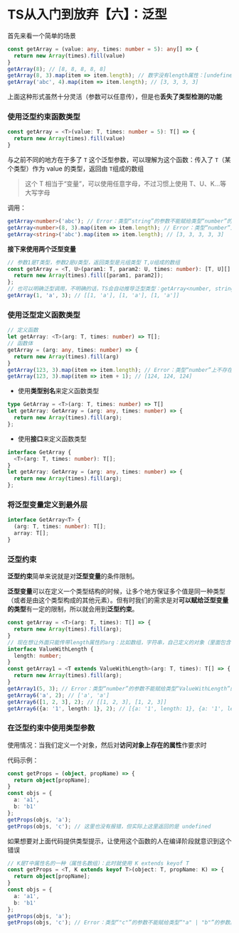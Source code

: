 # TS从入门到放弃【六】：泛型

首先来看一个简单的场景

```ts
const getArray = (value: any, times: number = 5): any[] => {
  return new Array(times).fill(value)
}
getArray(8); // [8, 8, 8, 8, 8]
getArray(8, 3).map(item => item.length); // 数字没有length属性：[undefined, undefined, undefined]
getArray('abc', 4).map(item => item.length); // [3, 3, 3, 3]
```

上面这种形式虽然十分灵活（参数可以任意传），但是也**丢失了类型检测的功能**



### 使用泛型约束函数类型

```ts
const getArray = <T>(value: T, times: number = 5): T[] => {
  return new Array(times).fill(value)
}
```

与之前不同的地方在于多了 `T` 这个泛型参数，可以理解为这个函数：传入了 `T`（某个类型）作为 value 的类型，返回由 `T`组成的数组

> 这个 T 相当于“变量”，可以使用任意字母，不过习惯上使用 T、U、K...等大写字母

调用：

```ts
getArray<number>('abc'); // Error：类型“string”的参数不能赋给类型“number”的参数。
getArray<number>(8, 3).map(item => item.length); // Error：类型“number”上不存在属性“length”。
getArray<string>('abc').map(item => item.length); // [3, 3, 3, 3, 3]
```



**接下来使用两个泛型变量**

```ts
// 参数1是T类型，参数2是U类型，返回类型是元组类型 T,U组成的数组
const getArray = <T, U>(param1: T, param2: U, times: number): [T, U][] => {
  return new Array(times).fill([param1, param2]);
};
// 也可以明确泛型调用，不明确的话，TS会自动推导泛型类型：getArray<number, string>(1, 'a', 3);
getArray(1, 'a', 3); // [[1, 'a'], [1, 'a'], [1, 'a']]
```



### 使用泛型定义函数类型

```ts
// 定义函数
let getArray: <T>(arg: T, times: number) => T[];
// 函数体
getArray = (arg: any, times: number) => {
  return new Array(times).fill(arg)
}
getArray(123, 3).map(item => item.length); // Error：类型“number”上不存在属性“length”。
getArray(123, 3).map(item => item + 1); // [124, 124, 124]
```



- 使用**类型别名**来定义函数类型

```ts
type GetArray = <T>(arg: T, times: number) => T[]
let getArray: GetArray = (arg: any, times: number) => {
  return new Array(times).fill(arg);
};
```

- 使用**接口**来定义函数类型

```ts
interface GetArray {
  <T>(arg: T, times: number): T[];
}
let getArray: GetArray = (arg: any, times: number) => {
  return new Array(times).fill(arg);
};
```



### 将泛型变量定义到最外层

```ts
interface GetArray<T> {
  (arg: T, times: number): T[];
  array: T[];
}
```



### 泛型约束

​		**泛型约束**简单来说就是对**泛型变量**的条件限制。

​		**泛型变量**可以在定义一个类型结构的时候，让多个地方保证多个值是同一种类型（或者是由这个类型构成的其他元素）。但有时我们的需求是对**可以赋给泛型变量的类型**有一定的限制，所以就会用到**泛型约束**。

```ts
const getArray = <T>(arg: T, times): T[] => {
  return new Array(times).fill(arg);
}
// 现在想让外面只能传带length属性的arg：比如数组，字符串，自己定义的对象（里面包含length属性）
interface ValueWithLength {
  length: number;
}
const getArray1 = <T extends ValueWithLength>(arg: T, times): T[] => {
  return new Array(times).fill(arg);
}
getArray1(5, 3); // Error：类型“number”的参数不能赋给类型“ValueWithLength”的参数
getArray6('a', 2); // ['a', 'a']
getArray6([1, 2, 3], 2); // [[1, 2, 3], [1, 2, 3]]
getArray6({a: '1', length: 1}, 2); // [{a: '1', length: 1}, {a: '1', length: 1}]
```



### 在泛型约束中使用类型参数

使用情况：当我们定义一个对象，然后对**访问对象上存在的属性**作要求时

代码示例：

```ts
const getProps = (object, propName) => {
  return object[propName];
}
const objs = {
  a: 'a1',
  b: 'b1'
};
getProps(objs, 'a');
getProps(objs, 'c'); // 这里也没有报错，但实际上这里返回的是 undefined
```

如果想要对上面代码提供类型提示，让使用这个函数的人在编译阶段就意识到这个错误

```ts
// K是T中属性名的一种（属性名数组）：此时就使用 K extends keyof T
const getProps = <T, K extends keyof T>(object: T, propName: K) => {
  return object[propName];
}
const objs = {
  a: 'a1',
  b: 'b1'
};
getProps(objs, 'a');
getProps(objs, 'c'); // Error：类型“"c"”的参数不能赋给类型“"a" | "b"”的参数。
```
























